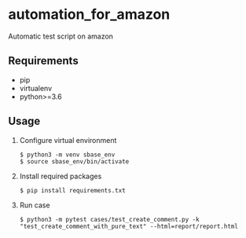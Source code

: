# automation_for_amazon

Automatic test script on amazon

## Requirements

* pip
* virtualenv
* python>=3.6


## Usage

1. Configure virtual environment
	```
	$ python3 -m venv sbase_env
	$ source sbase_env/bin/activate
	```

2. 	Install required packages
	```
	$ pip install requirements.txt
	```

3. Run case
	```
	$ python3 -m pytest cases/test_create_comment.py -k "test_create_comment_with_pure_text" --html=report/report.html
	```
